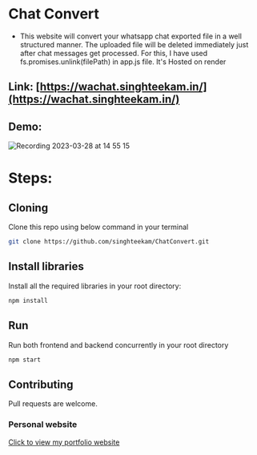 # Chat Convert
- This website will convert your whatsapp chat exported file in a well structured manner. The uploaded file will be deleted immediately just after chat messages get processed. For this, I have used fs.promises.unlink(filePath) in app.js file. It's Hosted on render
## Link: [https://wachat.singhteekam.in/](https://wachat.singhteekam.in/)
## Demo:
![Recording 2023-03-28 at 14 55 15](https://user-images.githubusercontent.com/55067104/228192078-06045aa8-da7b-4ab6-87b5-dde413f5aece.gif)

# Steps:
## Cloning
Clone this repo using below command in your terminal
```bash
git clone https://github.com/singhteekam/ChatConvert.git
```
## Install libraries
Install all the required libraries in your root directory:
```bash
npm install
```
## Run
Run both frontend and backend concurrently in your root directory
```bash
npm start
```
## Contributing
Pull requests are welcome. 

### Personal website
[Click to view my portfolio website](http://www.singhteekam.in/)
